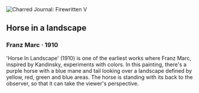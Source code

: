<div class="artwork-of-the-day">
  <div class="container">
    <div class="img-wrapper">
      <img
        src="https://uploads7.wikiart.org/images/franz-marc/horse-in-a-landscape-1910.jpg!Large.jpg"
        alt="Charred Journal: Firewritten V" />
    </div>
    <div class="artwork-detail">
      <div class="artwork-origin"> 
        <h2 class="artwork-name">Horse in a landscape</h2>
        <h3 class="artist">
          Franz Marc
                    ·  1910
        </h3>
      </div>
      <p class="description">
        <span class="artwork-description-text ng-binding" ng-bind-html="viewModel.ArtworkOfTheDay.Description | unsafe">'Horse In Landscape' (1910) is one of the earliest works where Franz Marc, inspired by Kandinsky, experiments with colors. In this painting, there's a purple horse with a blue mane and tail looking over a landscape defined by yellow, red, green and blue areas. The horse is standing with its back to the observer, so that it can take the viewer's perspective.</span>
                        <div class="text-shadow-container ng-hide" ng-show="showShadow"></div>
      </p>
    </div>
  </div>

</div>
